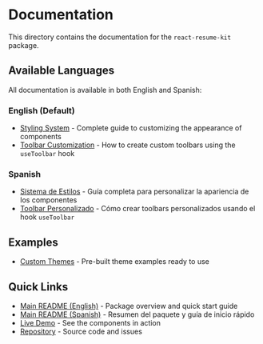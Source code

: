 # Documentation

This directory contains the documentation for the `react-resume-kit` package.

## Available Languages

All documentation is available in both English and Spanish:

### English (Default)

- [Styling System](./styling-system.en.md) - Complete guide to customizing the appearance of components
- [Toolbar Customization](./toolbar-customization.en.md) - How to create custom toolbars using the `useToolbar` hook

### Spanish

- [Sistema de Estilos](./styling-system.md) - Guía completa para personalizar la apariencia de los componentes
- [Toolbar Personalizado](./toolbar-customization.md) - Cómo crear toolbars personalizados usando el hook `useToolbar`

## Examples

- [Custom Themes](./../examples/custom-themes.css) - Pre-built theme examples ready to use

## Quick Links

- [Main README (English)](../README.md) - Package overview and quick start guide
- [Main README (Spanish)](../README.es.md) - Resumen del paquete y guía de inicio rápido
- [Live Demo](https://react-resume-kit.vercel.app/) - See the components in action
- [Repository](https://github.com/Kiyameh/react-resume-kit) - Source code and issues
